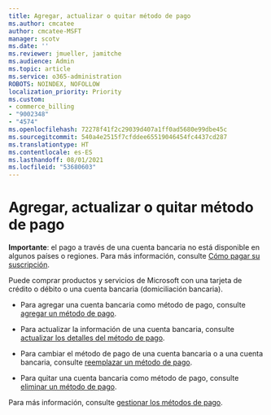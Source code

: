 ```yaml
---
title: Agregar, actualizar o quitar método de pago
ms.author: cmcatee
author: cmcatee-MSFT
manager: scotv
ms.date: ''
ms.reviewer: jmueller, jamitche
ms.audience: Admin
ms.topic: article
ms.service: o365-administration
ROBOTS: NOINDEX, NOFOLLOW
localization_priority: Priority
ms.custom:
- commerce_billing
- "9002348"
- "4574"
ms.openlocfilehash: 72278f41f2c29039d407a1ff0ad5680e99dbe45c
ms.sourcegitcommit: 540a4e2515f7cfddee65519046454fc4437cd287
ms.translationtype: HT
ms.contentlocale: es-ES
ms.lasthandoff: 08/01/2021
ms.locfileid: "53680603"
---
```

# <a name="add-update-or-remove-payment-method"></a>Agregar, actualizar o quitar método de pago

**Importante**: el pago a través de una cuenta bancaria no está disponible en algunos países o regiones. Para más información, consulte [Cómo pagar su suscripción](/microsoft-365/commerce/billing-and-payments/pay-for-your-subscription). 

Puede comprar productos y servicios de Microsoft con una tarjeta de crédito o débito o una cuenta bancaria (domiciliación bancaria).

- Para agregar una cuenta bancaria como método de pago, consulte [agregar un método de pago](/microsoft-365/commerce/billing-and-payments/manage-payment-methods#add-a-payment-method).

- Para actualizar la información de una cuenta bancaria, consulte [actualizar los detalles del método de pago](/microsoft-365/commerce/billing-and-payments/manage-payment-methods#update-payment-method-details).

- Para cambiar el método de pago de una cuenta bancaria o a una cuenta bancaria, consulte [reemplazar un método de pago](/microsoft-365/commerce/billing-and-payments/manage-payment-methods#replace-a-payment-method).

- Para quitar una cuenta bancaria como método de pago, consulte [eliminar un método de pago](/microsoft-365/commerce/billing-and-payments/manage-payment-methods#delete-a-payment-method).

Para más información, consulte [gestionar los métodos de pago](/microsoft-365/commerce/billing-and-payments/manage-payment-methods).
